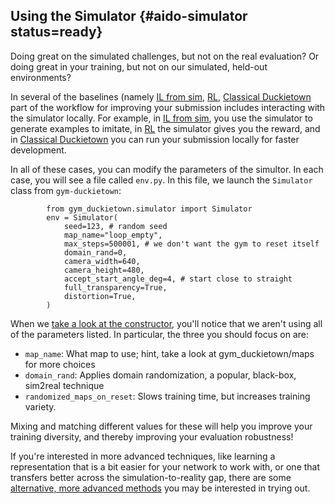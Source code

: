 ## Using the Simulator {#aido-simulator status=ready}


Doing great on the simulated challenges, but not on the real evaluation? 
Or doing great in your training, but not on our simulated, held-out environments? 

In several of the baselines (namely [IL from sim](#embodied_il_sim), [RL](#embodied_rl), [Classical Duckietown](#ros-baseline) part of the workflow for improving your submission includes interacting with the simulator locally. For example, in [IL from sim](#embodied_il_sim), you use the simulator to generate examples to imitate, in [RL](#embodied_rl) the simulator gives you the reward, and in [Classical Duckietown](#ros-baseline) you can run your submission locally for faster development. 

In all of these cases, you can modify the parameters of the simultor. In each case, you will see a file called `env.py`. In this file,  we launch the `Simulator` class from `gym-duckietown`:

```
        from gym_duckietown.simulator import Simulator
        env = Simulator(
            seed=123, # random seed
            map_name="loop_empty",
            max_steps=500001, # we don't want the gym to reset itself
            domain_rand=0,
            camera_width=640,
            camera_height=480,
            accept_start_angle_deg=4, # start close to straight
            full_transparency=True,
            distortion=True,
        )
```

When we [take a look at the constructor](https://github.com/duckietown/gym-duckietown/blob/aido2_lf_r1/gym_duckietown/simulator.py#L145-L180), you'll notice that we aren't using all of the parameters listed. In particular, the three you should focus on are:
    
- `map_name`: What map to use; hint, take a look at gym_duckietown/maps for more choices
- `domain_rand`: Applies domain randomization, a popular, black-box, sim2real technique
- `randomized_maps_on_reset`: Slows training time, but increases training variety.


Mixing and matching different values for these will help you improve your training diversity, and thereby improving your evaluation robustness!

If you're interested in more advanced techniques, like learning a representation that is a bit easier for your network to work with, or one that transfers better across the simulation-to-reality gap, there are some [alternative, more advanced methods](https://github.com/duckietown/segmentation-transfer) you may be interested in trying out.
